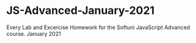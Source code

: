 # JS-Advanced-January-2021
Every Lab and Excercise Homework for the Softuni JavaScript Advanced course. January 2021

